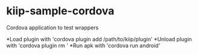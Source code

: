 # kiip-sample-cordova
Cordova application to test wrappers

*Load plugin with 'cordova plugin add /path/to/kiip/plugin' 
*Unload plugin with 'cordova plugin rm <KiipPluginName>'
*Run apk with 'cordova run android' 
